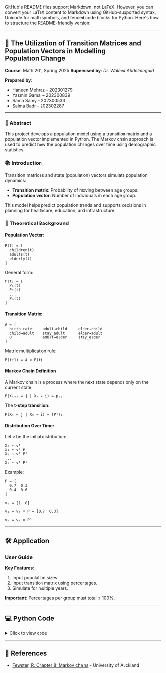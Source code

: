 GitHub's README files support Markdown, not LaTeX. However, you can convert your LaTeX content to Markdown using GitHub-supported syntax, Unicode for math symbols, and fenced code blocks for Python. Here's how to structure the README-friendly version:

---

## 📘 **The Utilization of Transition Matrices and Population Vectors in Modelling Population Change**

**Course**: Math 201, Spring 2025
**Supervised by**: *Dr. Waleed Abdelmeguid*

**Prepared by**:

* Haneen Mehrez – 202301279
* Yasmin Gamal – 202300839
* Sama Samy – 202300533
* Salma Badr – 202302287

---

### 📄 Abstract

This project develops a population model using a transition matrix and a population vector implemented in Python. The Markov chain approach is used to predict how the population changes over time using demographic statistics.

### 📚 Introduction

Transition matrices and state (population) vectors simulate population dynamics:

* **Transition matrix**: Probability of moving between age groups.
* **Population vector**: Number of individuals in each age group.

This model helps predict population trends and supports decisions in planning for healthcare, education, and infrastructure.

### 📐 Theoretical Background

#### Population Vector:

```
P(t) = [
  children(t)
  adults(t)
  elderly(t)
]
```

General form:

```
P(t) = [
  P₁(t)
  P₂(t)
  ...
  Pₙ(t)
]
```

#### Transition Matrix:

```
A = [
  birth_rate     adult→child     elder→child
  child→adult    stay_adult      elder→adult
  0              adult→elder     stay_elder
]
```

Matrix multiplication rule:

```
P(t+1) = A × P(t)
```

#### Markov Chain Definition

A Markov chain is a process where the next state depends only on the current state:

```
P(Xₜ₊₁ = j | Xₜ = i) = pᵢⱼ
```

The **t-step transition**:

```
P(Xₜ = j | X₀ = i) = (Pᵗ)ᵢⱼ
```

#### Distribution Over Time:

Let `v` be the initial distribution:

```
X₀ ~ vᵀ
X₁ ~ vᵀ P
X₂ ~ vᵀ P²
...
Xₜ ~ vᵀ Pᵗ
```

Example:

```
P = [
  0.7  0.3
  0.4  0.6
]

v₀ = [1  0]

v₁ = v₀ × P = [0.7  0.3]

v₅ = v₀ × P⁵
```

---

## 🛠️ Application

### User Guide

**Key Features**:

1. Input population sizes.
2. Input transition matrix using percentages.
3. Simulate for multiple years.

**Important**: Percentages per group must total ≤ 100%.

---

## 💻 Python Code

<details>
<summary>Click to view code</summary>

```python
import numpy as np

def get_population_vector():
    print("Enter initial population sizes:")
    children = float(input("Children: "))
    adults = float(input("Adults: "))
    elderly = float(input("Elderly: "))
    return np.array([children, adults, elderly])

def get_transition_matrix():
    print("Enter transition matrix (as percentages, 0-100):")
    matrix = np.zeros((3, 3))
    for j in range(3):
        for i in range(3):
            matrix[i, j] = float(input(f"From group {j} to group {i}: ")) / 100
    return matrix

def simulate_population(initial_pop, trans_matrix, steps):
    pop = initial_pop.copy()
    for t in range(steps):
        pop = np.dot(trans_matrix, pop)
        print(f"Year {t+1}: {pop}")
    return pop

def main():
    print("Markov Chain Population Model")
    pop_vector = get_population_vector()
    trans_matrix = get_transition_matrix()
    steps = int(input("Years to simulate: "))
    simulate_population(pop_vector, trans_matrix, steps)

if __name__ == "__main__":
    main()
```

</details>

---

## 📎 References

* [Fewster, R. Chapter 8: Markov chains](https://www.stat.auckland.ac.nz/~fewster/325/notes/ch8.pdf) - University of Auckland
